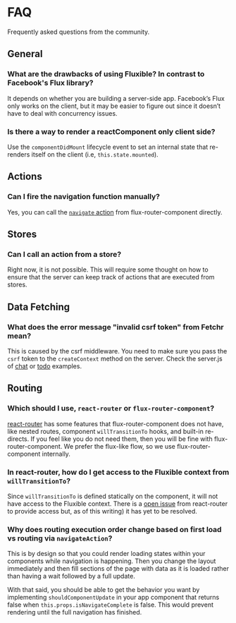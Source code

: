# FAQ

Frequently asked questions from the community.

## General

### What are the drawbacks of using Fluxible? In contrast to Facebook's Flux library?

It depends on whether you are building a server-side app. Facebook’s Flux only works on the client, but it may be easier to figure out since it doesn’t have to deal with concurrency issues.

### Is there a way to render a reactComponent only client side?

Use the `componentDidMount` lifecycle event to set an internal state that re-renders itself on the client (i.e, `this.state.mounted`).

## Actions

### Can I fire the navigation function manually?

Yes, you can call the [`navigate` action](https://github.com/yahoo/flux-router-component/blob/master/actions/navigate.js) from flux-router-component directly.

## Stores

### Can I call an action from a store?

Right now, it is not possible. This will require some thought on how to ensure that the server can keep track of actions that are executed from stores.

## Data Fetching

### What does the error message "invalid csrf token" from Fetchr mean?

This is caused by the csrf middleware. You need to make sure you pass the `csrf` token to the `createContext` method on the server. Check the server.js of [chat](https://github.com/yahoo/fluxible/blob/master/examples/chat/server.js#L37) or [todo](https://github.com/yahoo/fluxible/blob/master/examples/todo/server.js#L41) examples.

## Routing

### Which should I use, `react-router` or `flux-router-component`?

[react-router](https://github.com/rackt/react-router) has some features that flux-router-component does not have, like nested routes, component `willTransitionTo` hooks, and built-in re-directs. If you feel like you do not need them, then you will be fine with flux-router-component. We prefer the flux-like flow, so we use flux-router-component internally.

### In react-router, how do I get access to the Fluxible context from `willTransitionTo`?

Since `willTransitionTo` is defined statically on the component, it will not have access to the Fluxible context. There is a [open issue](https://github.com/rackt/react-router/pull/590) from react-router to provide access but, as of this writing) it has yet to be resolved.

### Why does routing execution order change based on first load vs routing via `navigateAction`?

This is by design so that you could render loading states within your components while navigation is happening. Then you change the layout immediately and then fill sections of the page with data as it is loaded rather than having a wait followed by a full update.

With that said, you should be able to get the behavior you want by implementing `shouldComponentUpdate` in your app component that returns false when `this.props.isNavigateComplete` is false. This would prevent rendering until the full navigation has finished.
